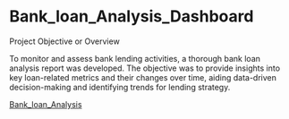 # Bank_loan_Analysis_Dashboard

Project Objective or Overview

To monitor and assess bank lending activities, a thorough bank loan analysis report was developed. The objective was to provide insights into key loan-related metrics and their changes over time, aiding data-driven decision-making and identifying trends for lending strategy.

[Bank_loan_Analysis](https://public.tableau.com/app/profile/nandini.s2766/viz/bank_17149223035280/maindashboard)
